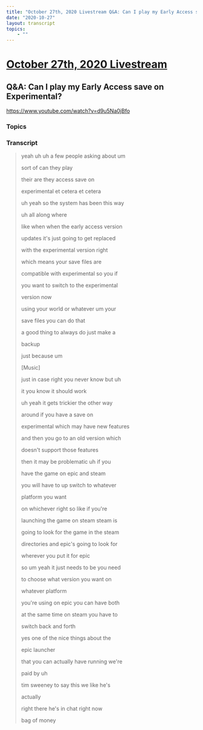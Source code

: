 ```yaml
---
title: "October 27th, 2020 Livestream Q&A: Can I play my Early Access save on Experimental?"
date: "2020-10-27"
layout: transcript
topics:
    - ""
---
```

# [October 27th, 2020 Livestream](../2020-10-27.md)
## Q&A: Can I play my Early Access save on Experimental?
https://www.youtube.com/watch?v=d9u5Na0jBfo

### Topics


### Transcript

> yeah uh uh a few people asking about um
>
> sort of can they play
>
> their are they access save on
>
> experimental et cetera et cetera
>
> uh yeah so the system has been this way
>
> uh all along where
>
> like when when the early access version
>
> updates it's just going to get replaced
>
> with the experimental version right
>
> which means your save files are
>
> compatible with experimental so you if
>
> you want to switch to the experimental
>
> version now
>
> using your world or whatever um your
>
> save files you can do that
>
> a good thing to always do just make a
>
> backup
>
> just because um
>
> [Music]
>
> just in case right you never know but uh
>
> it you know it should work
>
> uh yeah it gets trickier the other way
>
> around if you have a save on
>
> experimental which may have new features
>
> and then you go to an old version which
>
> doesn't support those features
>
> then it may be problematic uh if you
>
> have the game on epic and steam
>
> you will have to up switch to whatever
>
> platform you want
>
> on whichever right so like if you're
>
> launching the game on steam steam is
>
> going to look for the game in the steam
>
> directories and epic's going to look for
>
> wherever you put it for epic
>
> so um yeah it just needs to be you need
>
> to choose what version you want on
>
> whatever platform
>
> you're using on epic you can have both
>
> at the same time on steam you have to
>
> switch back and forth
>
> yes one of the nice things about the
>
> epic launcher
>
> that you can actually have running we're
>
> paid by uh
>
> tim sweeney to say this we like he's
>
> actually
>
> right there he's in chat right now
>
> bag of money
>
